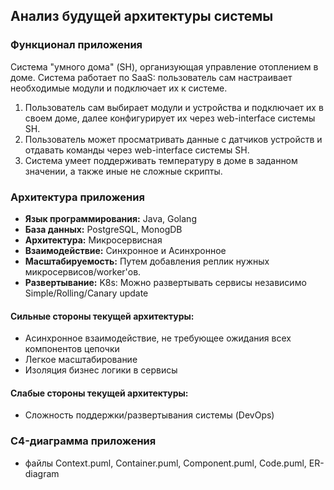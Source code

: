 ## Анализ будущей архитектуры системы

### Функционал приложения
Система "умного дома" (SH), организующая управление отоплением в доме. Система работает по SaaS: пользователь сам настраивает
необходимые модули и подключает их к системе.

1) Пользователь сам выбирает модули и устройства и подключает их в своем доме, далее конфигурирует их через 
web-interface системы SH.
2) Пользователь может просматривать данные с датчиков устройств и отдавать команды через web-interface системы SH.
3) Система умеет поддерживать температуру в доме в заданном значении, а также иные не сложные скрипты.

### Архитектура приложения
- **Язык программирования:** Java, Golang
- **База данных:** PostgreSQL, MonogDB
- **Архитектура:** Микросервисная
- **Взаимодействие:** Синхронное и Асинхронное
- **Масштабируемость:** Путем добавления реплик нужных микросервисов/worker'ов.
- **Развертывание:** K8s: Можно развертывать сервисы независимо Simple/Rolling/Canary update 

 #### Сильные стороны текущей архитектуры:
- Асинхронное взаимодействие, не требующее ожидания всех компонентов цепочки
- Легкое масштабирование
- Изоляция бизнес логики в сервисы

#### Слабые стороны текущей архитектуры:
- Сложность поддержки/развертывания системы (DevOps)

### C4-диаграмма приложения
- файлы Context.puml, Container.puml, Component.puml, Code.puml, ER-diagram




